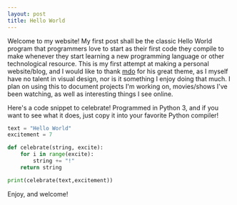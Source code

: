 ```yaml
---
layout: post
title: Hello World
---
```


Welcome to my website! My first post shall be the classic Hello World program that programmers love to start as their first code they compile to make whenever they start learning a new programming language or other technological resource. This is my first attempt at making a personal website/blog, and I would like to thank [mdo](https://twitter.com/mdo) for his great theme, as I myself have no talent in visual design, nor is it something I enjoy doing that much. I plan on using this to document projects I'm working on, movies/shows I've been watching, as well as interesting things I see online.

Here's a code snippet to celebrate! Programmed in Python 3, and if you want to see what it does, just copy it into your favorite Python compiler!

```python
text = "Hello World"
excitement = 7

def celebrate(string, excite):
    for i in range(excite):
        string += "!"
    return string

print(celebrate(text,excitement))
```

Enjoy, and welcome!